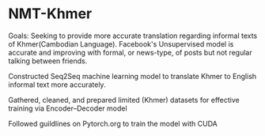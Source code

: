 # NMT-Khmer
Goals: Seeking to provide more accurate translation regarding informal texts of Khmer(Cambodian Language). Facebook's Unsupervised model is accurate and improving with formal, or news-type, of posts but not regular talking between friends. 


Constructed Seq2Seq machine learning model to translate Khmer to English informal text more accurately. 


Gathered, cleaned, and prepared limited (Khmer) datasets for effective training via Encoder–Decoder model


Followed guildlines on Pytorch.org to train the model with CUDA
